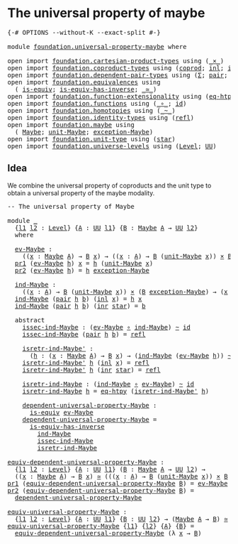 # The universal property of maybe

<pre class="Agda"><a id="44" class="Symbol">{-#</a> <a id="48" class="Keyword">OPTIONS</a> <a id="56" class="Pragma">--without-K</a> <a id="68" class="Pragma">--exact-split</a> <a id="82" class="Symbol">#-}</a>

<a id="87" class="Keyword">module</a> <a id="94" href="foundation.universal-property-maybe.html" class="Module">foundation.universal-property-maybe</a> <a id="130" class="Keyword">where</a>

<a id="137" class="Keyword">open</a> <a id="142" class="Keyword">import</a> <a id="149" href="foundation.cartesian-product-types.html" class="Module">foundation.cartesian-product-types</a> <a id="184" class="Keyword">using</a> <a id="190" class="Symbol">(</a><a id="191" href="foundation-core.cartesian-product-types.html#590" class="Function Operator">_×_</a><a id="194" class="Symbol">)</a>
<a id="196" class="Keyword">open</a> <a id="201" class="Keyword">import</a> <a id="208" href="foundation.coproduct-types.html" class="Module">foundation.coproduct-types</a> <a id="235" class="Keyword">using</a> <a id="241" class="Symbol">(</a><a id="242" href="foundation.coproduct-types.html#1168" class="Datatype">coprod</a><a id="248" class="Symbol">;</a> <a id="250" href="foundation.coproduct-types.html#1239" class="InductiveConstructor">inl</a><a id="253" class="Symbol">;</a> <a id="255" href="foundation.coproduct-types.html#1262" class="InductiveConstructor">inr</a><a id="258" class="Symbol">)</a>
<a id="260" class="Keyword">open</a> <a id="265" class="Keyword">import</a> <a id="272" href="foundation.dependent-pair-types.html" class="Module">foundation.dependent-pair-types</a> <a id="304" class="Keyword">using</a> <a id="310" class="Symbol">(</a><a id="311" href="foundation-core.dependent-pair-types.html#515" class="Record">Σ</a><a id="312" class="Symbol">;</a> <a id="314" href="foundation-core.dependent-pair-types.html#588" class="InductiveConstructor">pair</a><a id="318" class="Symbol">;</a> <a id="320" href="foundation-core.dependent-pair-types.html#605" class="Field">pr1</a><a id="323" class="Symbol">;</a> <a id="325" href="foundation-core.dependent-pair-types.html#617" class="Field">pr2</a><a id="328" class="Symbol">)</a>
<a id="330" class="Keyword">open</a> <a id="335" class="Keyword">import</a> <a id="342" href="foundation.equivalences.html" class="Module">foundation.equivalences</a> <a id="366" class="Keyword">using</a>
  <a id="374" class="Symbol">(</a> <a id="376" href="foundation-core.equivalences.html#1556" class="Function">is-equiv</a><a id="384" class="Symbol">;</a> <a id="386" href="foundation-core.equivalences.html#3013" class="Function">is-equiv-has-inverse</a><a id="406" class="Symbol">;</a> <a id="408" href="foundation-core.equivalences.html#1621" class="Function Operator">_≃_</a><a id="411" class="Symbol">)</a>
<a id="413" class="Keyword">open</a> <a id="418" class="Keyword">import</a> <a id="425" href="foundation.function-extensionality.html" class="Module">foundation.function-extensionality</a> <a id="460" class="Keyword">using</a> <a id="466" class="Symbol">(</a><a id="467" href="foundation-core.function-extensionality.html#1463" class="Function">eq-htpy</a><a id="474" class="Symbol">)</a>
<a id="476" class="Keyword">open</a> <a id="481" class="Keyword">import</a> <a id="488" href="foundation.functions.html" class="Module">foundation.functions</a> <a id="509" class="Keyword">using</a> <a id="515" class="Symbol">(</a><a id="516" href="foundation-core.functions.html#420" class="Function Operator">_∘_</a><a id="519" class="Symbol">;</a> <a id="521" href="foundation-core.functions.html#322" class="Function">id</a><a id="523" class="Symbol">)</a>
<a id="525" class="Keyword">open</a> <a id="530" class="Keyword">import</a> <a id="537" href="foundation.homotopies.html" class="Module">foundation.homotopies</a> <a id="559" class="Keyword">using</a> <a id="565" class="Symbol">(</a><a id="566" href="foundation-core.homotopies.html#627" class="Function Operator">_~_</a><a id="569" class="Symbol">)</a>
<a id="571" class="Keyword">open</a> <a id="576" class="Keyword">import</a> <a id="583" href="foundation.identity-types.html" class="Module">foundation.identity-types</a> <a id="609" class="Keyword">using</a> <a id="615" class="Symbol">(</a><a id="616" href="foundation-core.identity-types.html#1820" class="InductiveConstructor">refl</a><a id="620" class="Symbol">)</a>
<a id="622" class="Keyword">open</a> <a id="627" class="Keyword">import</a> <a id="634" href="foundation.maybe.html" class="Module">foundation.maybe</a> <a id="651" class="Keyword">using</a>
  <a id="659" class="Symbol">(</a> <a id="661" href="foundation.maybe.html#1449" class="Function">Maybe</a><a id="666" class="Symbol">;</a> <a id="668" href="foundation.maybe.html#1508" class="Function">unit-Maybe</a><a id="678" class="Symbol">;</a> <a id="680" href="foundation.maybe.html#1576" class="Function">exception-Maybe</a><a id="695" class="Symbol">)</a>
<a id="697" class="Keyword">open</a> <a id="702" class="Keyword">import</a> <a id="709" href="foundation.unit-type.html" class="Module">foundation.unit-type</a> <a id="730" class="Keyword">using</a> <a id="736" class="Symbol">(</a><a id="737" href="foundation.unit-type.html#1099" class="InductiveConstructor">star</a><a id="741" class="Symbol">)</a>
<a id="743" class="Keyword">open</a> <a id="748" class="Keyword">import</a> <a id="755" href="foundation.universe-levels.html" class="Module">foundation.universe-levels</a> <a id="782" class="Keyword">using</a> <a id="788" class="Symbol">(</a><a id="789" href="Agda.Primitive.html#597" class="Postulate">Level</a><a id="794" class="Symbol">;</a> <a id="796" href="foundation-core.universe-levels.html#235" class="Primitive">UU</a><a id="798" class="Symbol">)</a>
</pre>
## Idea

We combine the universal property of coproducts and the unit type to obtain a universal property of the maybe modality.

<pre class="Agda"><a id="943" class="Comment">-- The universal property of Maybe</a>

<a id="979" class="Keyword">module</a> <a id="986" href="foundation.universal-property-maybe.html#986" class="Module">_</a>
  <a id="990" class="Symbol">{</a><a id="991" href="foundation.universal-property-maybe.html#991" class="Bound">l1</a> <a id="994" href="foundation.universal-property-maybe.html#994" class="Bound">l2</a> <a id="997" class="Symbol">:</a> <a id="999" href="Agda.Primitive.html#597" class="Postulate">Level</a><a id="1004" class="Symbol">}</a> <a id="1006" class="Symbol">{</a><a id="1007" href="foundation.universal-property-maybe.html#1007" class="Bound">A</a> <a id="1009" class="Symbol">:</a> <a id="1011" href="foundation-core.universe-levels.html#235" class="Primitive">UU</a> <a id="1014" href="foundation.universal-property-maybe.html#991" class="Bound">l1</a><a id="1016" class="Symbol">}</a> <a id="1018" class="Symbol">{</a><a id="1019" href="foundation.universal-property-maybe.html#1019" class="Bound">B</a> <a id="1021" class="Symbol">:</a> <a id="1023" href="foundation.maybe.html#1449" class="Function">Maybe</a> <a id="1029" href="foundation.universal-property-maybe.html#1007" class="Bound">A</a> <a id="1031" class="Symbol">→</a> <a id="1033" href="foundation-core.universe-levels.html#235" class="Primitive">UU</a> <a id="1036" href="foundation.universal-property-maybe.html#994" class="Bound">l2</a><a id="1038" class="Symbol">}</a>
  <a id="1042" class="Keyword">where</a>

  <a id="1051" href="foundation.universal-property-maybe.html#1051" class="Function">ev-Maybe</a> <a id="1060" class="Symbol">:</a>
    <a id="1066" class="Symbol">((</a><a id="1068" href="foundation.universal-property-maybe.html#1068" class="Bound">x</a> <a id="1070" class="Symbol">:</a> <a id="1072" href="foundation.maybe.html#1449" class="Function">Maybe</a> <a id="1078" href="foundation.universal-property-maybe.html#1007" class="Bound">A</a><a id="1079" class="Symbol">)</a> <a id="1081" class="Symbol">→</a> <a id="1083" href="foundation.universal-property-maybe.html#1019" class="Bound">B</a> <a id="1085" href="foundation.universal-property-maybe.html#1068" class="Bound">x</a><a id="1086" class="Symbol">)</a> <a id="1088" class="Symbol">→</a> <a id="1090" class="Symbol">((</a><a id="1092" href="foundation.universal-property-maybe.html#1092" class="Bound">x</a> <a id="1094" class="Symbol">:</a> <a id="1096" href="foundation.universal-property-maybe.html#1007" class="Bound">A</a><a id="1097" class="Symbol">)</a> <a id="1099" class="Symbol">→</a> <a id="1101" href="foundation.universal-property-maybe.html#1019" class="Bound">B</a> <a id="1103" class="Symbol">(</a><a id="1104" href="foundation.maybe.html#1508" class="Function">unit-Maybe</a> <a id="1115" href="foundation.universal-property-maybe.html#1092" class="Bound">x</a><a id="1116" class="Symbol">))</a> <a id="1119" href="foundation-core.cartesian-product-types.html#590" class="Function Operator">×</a> <a id="1121" href="foundation.universal-property-maybe.html#1019" class="Bound">B</a> <a id="1123" href="foundation.maybe.html#1576" class="Function">exception-Maybe</a>
  <a id="1141" href="foundation-core.dependent-pair-types.html#605" class="Field">pr1</a> <a id="1145" class="Symbol">(</a><a id="1146" href="foundation.universal-property-maybe.html#1051" class="Function">ev-Maybe</a> <a id="1155" href="foundation.universal-property-maybe.html#1155" class="Bound">h</a><a id="1156" class="Symbol">)</a> <a id="1158" href="foundation.universal-property-maybe.html#1158" class="Bound">x</a> <a id="1160" class="Symbol">=</a> <a id="1162" href="foundation.universal-property-maybe.html#1155" class="Bound">h</a> <a id="1164" class="Symbol">(</a><a id="1165" href="foundation.maybe.html#1508" class="Function">unit-Maybe</a> <a id="1176" href="foundation.universal-property-maybe.html#1158" class="Bound">x</a><a id="1177" class="Symbol">)</a>
  <a id="1181" href="foundation-core.dependent-pair-types.html#617" class="Field">pr2</a> <a id="1185" class="Symbol">(</a><a id="1186" href="foundation.universal-property-maybe.html#1051" class="Function">ev-Maybe</a> <a id="1195" href="foundation.universal-property-maybe.html#1195" class="Bound">h</a><a id="1196" class="Symbol">)</a> <a id="1198" class="Symbol">=</a> <a id="1200" href="foundation.universal-property-maybe.html#1195" class="Bound">h</a> <a id="1202" href="foundation.maybe.html#1576" class="Function">exception-Maybe</a>
  
  <a id="1223" href="foundation.universal-property-maybe.html#1223" class="Function">ind-Maybe</a> <a id="1233" class="Symbol">:</a>
    <a id="1239" class="Symbol">((</a><a id="1241" href="foundation.universal-property-maybe.html#1241" class="Bound">x</a> <a id="1243" class="Symbol">:</a> <a id="1245" href="foundation.universal-property-maybe.html#1007" class="Bound">A</a><a id="1246" class="Symbol">)</a> <a id="1248" class="Symbol">→</a> <a id="1250" href="foundation.universal-property-maybe.html#1019" class="Bound">B</a> <a id="1252" class="Symbol">(</a><a id="1253" href="foundation.maybe.html#1508" class="Function">unit-Maybe</a> <a id="1264" href="foundation.universal-property-maybe.html#1241" class="Bound">x</a><a id="1265" class="Symbol">))</a> <a id="1268" href="foundation-core.cartesian-product-types.html#590" class="Function Operator">×</a> <a id="1270" class="Symbol">(</a><a id="1271" href="foundation.universal-property-maybe.html#1019" class="Bound">B</a> <a id="1273" href="foundation.maybe.html#1576" class="Function">exception-Maybe</a><a id="1288" class="Symbol">)</a> <a id="1290" class="Symbol">→</a> <a id="1292" class="Symbol">(</a><a id="1293" href="foundation.universal-property-maybe.html#1293" class="Bound">x</a> <a id="1295" class="Symbol">:</a> <a id="1297" href="foundation.maybe.html#1449" class="Function">Maybe</a> <a id="1303" href="foundation.universal-property-maybe.html#1007" class="Bound">A</a><a id="1304" class="Symbol">)</a> <a id="1306" class="Symbol">→</a> <a id="1308" href="foundation.universal-property-maybe.html#1019" class="Bound">B</a> <a id="1310" href="foundation.universal-property-maybe.html#1293" class="Bound">x</a>
  <a id="1314" href="foundation.universal-property-maybe.html#1223" class="Function">ind-Maybe</a> <a id="1324" class="Symbol">(</a><a id="1325" href="foundation-core.dependent-pair-types.html#588" class="InductiveConstructor">pair</a> <a id="1330" href="foundation.universal-property-maybe.html#1330" class="Bound">h</a> <a id="1332" href="foundation.universal-property-maybe.html#1332" class="Bound">b</a><a id="1333" class="Symbol">)</a> <a id="1335" class="Symbol">(</a><a id="1336" href="foundation.coproduct-types.html#1239" class="InductiveConstructor">inl</a> <a id="1340" href="foundation.universal-property-maybe.html#1340" class="Bound">x</a><a id="1341" class="Symbol">)</a> <a id="1343" class="Symbol">=</a> <a id="1345" href="foundation.universal-property-maybe.html#1330" class="Bound">h</a> <a id="1347" href="foundation.universal-property-maybe.html#1340" class="Bound">x</a>
  <a id="1351" href="foundation.universal-property-maybe.html#1223" class="Function">ind-Maybe</a> <a id="1361" class="Symbol">(</a><a id="1362" href="foundation-core.dependent-pair-types.html#588" class="InductiveConstructor">pair</a> <a id="1367" href="foundation.universal-property-maybe.html#1367" class="Bound">h</a> <a id="1369" href="foundation.universal-property-maybe.html#1369" class="Bound">b</a><a id="1370" class="Symbol">)</a> <a id="1372" class="Symbol">(</a><a id="1373" href="foundation.coproduct-types.html#1262" class="InductiveConstructor">inr</a> <a id="1377" href="foundation.unit-type.html#1099" class="InductiveConstructor">star</a><a id="1381" class="Symbol">)</a> <a id="1383" class="Symbol">=</a> <a id="1385" href="foundation.universal-property-maybe.html#1369" class="Bound">b</a>

  <a id="1390" class="Keyword">abstract</a>
    <a id="1403" href="foundation.universal-property-maybe.html#1403" class="Function">issec-ind-Maybe</a> <a id="1419" class="Symbol">:</a> <a id="1421" class="Symbol">(</a><a id="1422" href="foundation.universal-property-maybe.html#1051" class="Function">ev-Maybe</a> <a id="1431" href="foundation-core.functions.html#420" class="Function Operator">∘</a> <a id="1433" href="foundation.universal-property-maybe.html#1223" class="Function">ind-Maybe</a><a id="1442" class="Symbol">)</a> <a id="1444" href="foundation-core.homotopies.html#627" class="Function Operator">~</a> <a id="1446" href="foundation-core.functions.html#322" class="Function">id</a>
    <a id="1453" href="foundation.universal-property-maybe.html#1403" class="Function">issec-ind-Maybe</a> <a id="1469" class="Symbol">(</a><a id="1470" href="foundation-core.dependent-pair-types.html#588" class="InductiveConstructor">pair</a> <a id="1475" href="foundation.universal-property-maybe.html#1475" class="Bound">h</a> <a id="1477" href="foundation.universal-property-maybe.html#1477" class="Bound">b</a><a id="1478" class="Symbol">)</a> <a id="1480" class="Symbol">=</a> <a id="1482" href="foundation-core.identity-types.html#1820" class="InductiveConstructor">refl</a>

    <a id="1492" href="foundation.universal-property-maybe.html#1492" class="Function">isretr-ind-Maybe&#39;</a> <a id="1510" class="Symbol">:</a>
      <a id="1518" class="Symbol">(</a><a id="1519" href="foundation.universal-property-maybe.html#1519" class="Bound">h</a> <a id="1521" class="Symbol">:</a> <a id="1523" class="Symbol">(</a><a id="1524" href="foundation.universal-property-maybe.html#1524" class="Bound">x</a> <a id="1526" class="Symbol">:</a> <a id="1528" href="foundation.maybe.html#1449" class="Function">Maybe</a> <a id="1534" href="foundation.universal-property-maybe.html#1007" class="Bound">A</a><a id="1535" class="Symbol">)</a> <a id="1537" class="Symbol">→</a> <a id="1539" href="foundation.universal-property-maybe.html#1019" class="Bound">B</a> <a id="1541" href="foundation.universal-property-maybe.html#1524" class="Bound">x</a><a id="1542" class="Symbol">)</a> <a id="1544" class="Symbol">→</a> <a id="1546" class="Symbol">(</a><a id="1547" href="foundation.universal-property-maybe.html#1223" class="Function">ind-Maybe</a> <a id="1557" class="Symbol">(</a><a id="1558" href="foundation.universal-property-maybe.html#1051" class="Function">ev-Maybe</a> <a id="1567" href="foundation.universal-property-maybe.html#1519" class="Bound">h</a><a id="1568" class="Symbol">))</a> <a id="1571" href="foundation-core.homotopies.html#627" class="Function Operator">~</a> <a id="1573" href="foundation.universal-property-maybe.html#1519" class="Bound">h</a>
    <a id="1579" href="foundation.universal-property-maybe.html#1492" class="Function">isretr-ind-Maybe&#39;</a> <a id="1597" href="foundation.universal-property-maybe.html#1597" class="Bound">h</a> <a id="1599" class="Symbol">(</a><a id="1600" href="foundation.coproduct-types.html#1239" class="InductiveConstructor">inl</a> <a id="1604" href="foundation.universal-property-maybe.html#1604" class="Bound">x</a><a id="1605" class="Symbol">)</a> <a id="1607" class="Symbol">=</a> <a id="1609" href="foundation-core.identity-types.html#1820" class="InductiveConstructor">refl</a>
    <a id="1618" href="foundation.universal-property-maybe.html#1492" class="Function">isretr-ind-Maybe&#39;</a> <a id="1636" href="foundation.universal-property-maybe.html#1636" class="Bound">h</a> <a id="1638" class="Symbol">(</a><a id="1639" href="foundation.coproduct-types.html#1262" class="InductiveConstructor">inr</a> <a id="1643" href="foundation.unit-type.html#1099" class="InductiveConstructor">star</a><a id="1647" class="Symbol">)</a> <a id="1649" class="Symbol">=</a> <a id="1651" href="foundation-core.identity-types.html#1820" class="InductiveConstructor">refl</a>

    <a id="1661" href="foundation.universal-property-maybe.html#1661" class="Function">isretr-ind-Maybe</a> <a id="1678" class="Symbol">:</a> <a id="1680" class="Symbol">(</a><a id="1681" href="foundation.universal-property-maybe.html#1223" class="Function">ind-Maybe</a> <a id="1691" href="foundation-core.functions.html#420" class="Function Operator">∘</a> <a id="1693" href="foundation.universal-property-maybe.html#1051" class="Function">ev-Maybe</a><a id="1701" class="Symbol">)</a> <a id="1703" href="foundation-core.homotopies.html#627" class="Function Operator">~</a> <a id="1705" href="foundation-core.functions.html#322" class="Function">id</a>
    <a id="1712" href="foundation.universal-property-maybe.html#1661" class="Function">isretr-ind-Maybe</a> <a id="1729" href="foundation.universal-property-maybe.html#1729" class="Bound">h</a> <a id="1731" class="Symbol">=</a> <a id="1733" href="foundation-core.function-extensionality.html#1463" class="Function">eq-htpy</a> <a id="1741" class="Symbol">(</a><a id="1742" href="foundation.universal-property-maybe.html#1492" class="Function">isretr-ind-Maybe&#39;</a> <a id="1760" href="foundation.universal-property-maybe.html#1729" class="Bound">h</a><a id="1761" class="Symbol">)</a>

    <a id="1768" href="foundation.universal-property-maybe.html#1768" class="Function">dependent-universal-property-Maybe</a> <a id="1803" class="Symbol">:</a>
      <a id="1811" href="foundation-core.equivalences.html#1556" class="Function">is-equiv</a> <a id="1820" href="foundation.universal-property-maybe.html#1051" class="Function">ev-Maybe</a>
    <a id="1833" href="foundation.universal-property-maybe.html#1768" class="Function">dependent-universal-property-Maybe</a> <a id="1868" class="Symbol">=</a>
      <a id="1876" href="foundation-core.equivalences.html#3013" class="Function">is-equiv-has-inverse</a>
        <a id="1905" href="foundation.universal-property-maybe.html#1223" class="Function">ind-Maybe</a>
        <a id="1923" href="foundation.universal-property-maybe.html#1403" class="Function">issec-ind-Maybe</a>
        <a id="1947" href="foundation.universal-property-maybe.html#1661" class="Function">isretr-ind-Maybe</a>

<a id="equiv-dependent-universal-property-Maybe"></a><a id="1965" href="foundation.universal-property-maybe.html#1965" class="Function">equiv-dependent-universal-property-Maybe</a> <a id="2006" class="Symbol">:</a>
  <a id="2010" class="Symbol">{</a><a id="2011" href="foundation.universal-property-maybe.html#2011" class="Bound">l1</a> <a id="2014" href="foundation.universal-property-maybe.html#2014" class="Bound">l2</a> <a id="2017" class="Symbol">:</a> <a id="2019" href="Agda.Primitive.html#597" class="Postulate">Level</a><a id="2024" class="Symbol">}</a> <a id="2026" class="Symbol">{</a><a id="2027" href="foundation.universal-property-maybe.html#2027" class="Bound">A</a> <a id="2029" class="Symbol">:</a> <a id="2031" href="foundation-core.universe-levels.html#235" class="Primitive">UU</a> <a id="2034" href="foundation.universal-property-maybe.html#2011" class="Bound">l1</a><a id="2036" class="Symbol">}</a> <a id="2038" class="Symbol">(</a><a id="2039" href="foundation.universal-property-maybe.html#2039" class="Bound">B</a> <a id="2041" class="Symbol">:</a> <a id="2043" href="foundation.maybe.html#1449" class="Function">Maybe</a> <a id="2049" href="foundation.universal-property-maybe.html#2027" class="Bound">A</a> <a id="2051" class="Symbol">→</a> <a id="2053" href="foundation-core.universe-levels.html#235" class="Primitive">UU</a> <a id="2056" href="foundation.universal-property-maybe.html#2014" class="Bound">l2</a><a id="2058" class="Symbol">)</a> <a id="2060" class="Symbol">→</a>
  <a id="2064" class="Symbol">((</a><a id="2066" href="foundation.universal-property-maybe.html#2066" class="Bound">x</a> <a id="2068" class="Symbol">:</a> <a id="2070" href="foundation.maybe.html#1449" class="Function">Maybe</a> <a id="2076" href="foundation.universal-property-maybe.html#2027" class="Bound">A</a><a id="2077" class="Symbol">)</a> <a id="2079" class="Symbol">→</a> <a id="2081" href="foundation.universal-property-maybe.html#2039" class="Bound">B</a> <a id="2083" href="foundation.universal-property-maybe.html#2066" class="Bound">x</a><a id="2084" class="Symbol">)</a> <a id="2086" href="foundation-core.equivalences.html#1621" class="Function Operator">≃</a> <a id="2088" class="Symbol">(((</a><a id="2091" href="foundation.universal-property-maybe.html#2091" class="Bound">x</a> <a id="2093" class="Symbol">:</a> <a id="2095" href="foundation.universal-property-maybe.html#2027" class="Bound">A</a><a id="2096" class="Symbol">)</a> <a id="2098" class="Symbol">→</a> <a id="2100" href="foundation.universal-property-maybe.html#2039" class="Bound">B</a> <a id="2102" class="Symbol">(</a><a id="2103" href="foundation.maybe.html#1508" class="Function">unit-Maybe</a> <a id="2114" href="foundation.universal-property-maybe.html#2091" class="Bound">x</a><a id="2115" class="Symbol">))</a> <a id="2118" href="foundation-core.cartesian-product-types.html#590" class="Function Operator">×</a> <a id="2120" href="foundation.universal-property-maybe.html#2039" class="Bound">B</a> <a id="2122" href="foundation.maybe.html#1576" class="Function">exception-Maybe</a><a id="2137" class="Symbol">)</a>
<a id="2139" href="foundation-core.dependent-pair-types.html#605" class="Field">pr1</a> <a id="2143" class="Symbol">(</a><a id="2144" href="foundation.universal-property-maybe.html#1965" class="Function">equiv-dependent-universal-property-Maybe</a> <a id="2185" href="foundation.universal-property-maybe.html#2185" class="Bound">B</a><a id="2186" class="Symbol">)</a> <a id="2188" class="Symbol">=</a> <a id="2190" href="foundation.universal-property-maybe.html#1051" class="Function">ev-Maybe</a>
<a id="2199" href="foundation-core.dependent-pair-types.html#617" class="Field">pr2</a> <a id="2203" class="Symbol">(</a><a id="2204" href="foundation.universal-property-maybe.html#1965" class="Function">equiv-dependent-universal-property-Maybe</a> <a id="2245" href="foundation.universal-property-maybe.html#2245" class="Bound">B</a><a id="2246" class="Symbol">)</a> <a id="2248" class="Symbol">=</a>
  <a id="2252" href="foundation.universal-property-maybe.html#1768" class="Function">dependent-universal-property-Maybe</a>

<a id="equiv-universal-property-Maybe"></a><a id="2288" href="foundation.universal-property-maybe.html#2288" class="Function">equiv-universal-property-Maybe</a> <a id="2319" class="Symbol">:</a>
  <a id="2323" class="Symbol">{</a><a id="2324" href="foundation.universal-property-maybe.html#2324" class="Bound">l1</a> <a id="2327" href="foundation.universal-property-maybe.html#2327" class="Bound">l2</a> <a id="2330" class="Symbol">:</a> <a id="2332" href="Agda.Primitive.html#597" class="Postulate">Level</a><a id="2337" class="Symbol">}</a> <a id="2339" class="Symbol">{</a><a id="2340" href="foundation.universal-property-maybe.html#2340" class="Bound">A</a> <a id="2342" class="Symbol">:</a> <a id="2344" href="foundation-core.universe-levels.html#235" class="Primitive">UU</a> <a id="2347" href="foundation.universal-property-maybe.html#2324" class="Bound">l1</a><a id="2349" class="Symbol">}</a> <a id="2351" class="Symbol">{</a><a id="2352" href="foundation.universal-property-maybe.html#2352" class="Bound">B</a> <a id="2354" class="Symbol">:</a> <a id="2356" href="foundation-core.universe-levels.html#235" class="Primitive">UU</a> <a id="2359" href="foundation.universal-property-maybe.html#2327" class="Bound">l2</a><a id="2361" class="Symbol">}</a> <a id="2363" class="Symbol">→</a> <a id="2365" class="Symbol">(</a><a id="2366" href="foundation.maybe.html#1449" class="Function">Maybe</a> <a id="2372" href="foundation.universal-property-maybe.html#2340" class="Bound">A</a> <a id="2374" class="Symbol">→</a> <a id="2376" href="foundation.universal-property-maybe.html#2352" class="Bound">B</a><a id="2377" class="Symbol">)</a> <a id="2379" href="foundation-core.equivalences.html#1621" class="Function Operator">≃</a> <a id="2381" class="Symbol">((</a><a id="2383" href="foundation.universal-property-maybe.html#2340" class="Bound">A</a> <a id="2385" class="Symbol">→</a> <a id="2387" href="foundation.universal-property-maybe.html#2352" class="Bound">B</a><a id="2388" class="Symbol">)</a> <a id="2390" href="foundation-core.cartesian-product-types.html#590" class="Function Operator">×</a> <a id="2392" href="foundation.universal-property-maybe.html#2352" class="Bound">B</a><a id="2393" class="Symbol">)</a>
<a id="2395" href="foundation.universal-property-maybe.html#2288" class="Function">equiv-universal-property-Maybe</a> <a id="2426" class="Symbol">{</a><a id="2427" href="foundation.universal-property-maybe.html#2427" class="Bound">l1</a><a id="2429" class="Symbol">}</a> <a id="2431" class="Symbol">{</a><a id="2432" href="foundation.universal-property-maybe.html#2432" class="Bound">l2</a><a id="2434" class="Symbol">}</a> <a id="2436" class="Symbol">{</a><a id="2437" href="foundation.universal-property-maybe.html#2437" class="Bound">A</a><a id="2438" class="Symbol">}</a> <a id="2440" class="Symbol">{</a><a id="2441" href="foundation.universal-property-maybe.html#2441" class="Bound">B</a><a id="2442" class="Symbol">}</a> <a id="2444" class="Symbol">=</a>
  <a id="2448" href="foundation.universal-property-maybe.html#1965" class="Function">equiv-dependent-universal-property-Maybe</a> <a id="2489" class="Symbol">(λ</a> <a id="2492" href="foundation.universal-property-maybe.html#2492" class="Bound">x</a> <a id="2494" class="Symbol">→</a> <a id="2496" href="foundation.universal-property-maybe.html#2441" class="Bound">B</a><a id="2497" class="Symbol">)</a>
</pre>